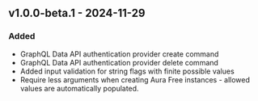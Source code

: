 ## v1.0.0-beta.1 - 2024-11-29
### Added
* GraphQL Data API authentication provider create command
* GraphQL Data API authentication provider delete command
* Added input validation for string flags with finite possible values
* Require less arguments when creating Aura Free instances - allowed values are automatically populated.

